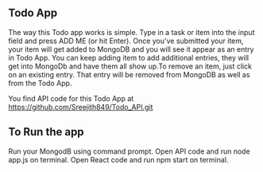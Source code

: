 ## Todo App

The way this Todo app works is simple. Type in a task or item  into the input field and press ADD ME (or hit Enter). Once you've submitted your item, your item will get added to MongoDB and you will see it appear as an entry in Todo App. You can keep adding item to add additional entries, they will get into MongoDb and have them all show up.To remove an item, just click on an existing entry. That entry will be removed from MongoDB as well as from the Todo App.

You find API code for this Todo App at https://github.com/Sreejith849/Todo_API.git

## To Run the app

Run your MongodB using command prompt.
Open API code and run node app.js on terminal.
Open React code and run npm start on terminal.

